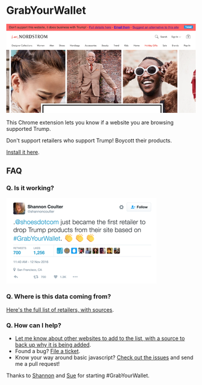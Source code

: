 # GrabYourWallet

![](https://raw.githubusercontent.com/egonSchiele/GrabYourWallet/master/screenshot.png)

This Chrome extension lets you know if a website you are browsing supported Trump.

Don't support retailers who support Trump! Boycott their products.

[Install it here](https://chrome.google.com/webstore/detail/grabyourwallet/lbnihchacnfpogcnmcilkejghoojnhec).

## FAQ

### Q. Is it working?

![](https://raw.githubusercontent.com/egonSchiele/GrabYourWallet/master/tweet.png)

### Q. Where is this data coming from?

[Here's the full list of retailers, with sources](https://docs.google.com/spreadsheets/d/1vu0Y0HvadMgG_LN7dF8W7M66oPCcx_nmSARQWirV7iY/htmlview?usp=drivesdk&sle=true#).

### Q. How can I help?

- [Let me know about other websites to add to the list, with a source to back up why it is being added](https://github.com/egonSchiele/GrabYourWallet/issues).
- Found a bug? [File a ticket](https://github.com/egonSchiele/GrabYourWallet/issues).
- Know your way around basic javascript? [Check out the issues](https://github.com/egonSchiele/GrabYourWallet/issues) and send me a pull request!

Thanks to [Shannon](https://twitter.com/shannoncoulter) and [Sue](https://twitter.com/pgpug) for starting #GrabYourWallet.
